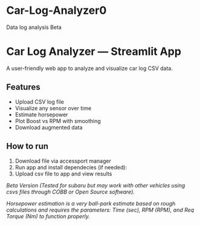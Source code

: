 # Car-Log-Analyzer0
Data log analysis Beta
# Car Log Analyzer — Streamlit App

A user-friendly web app to analyze and visualize car log CSV data.

## Features
- Upload CSV log file
- Visualize any sensor over time
- Estimate horsepower
- Plot Boost vs RPM with smoothing
- Download augmented data

##  How to run
1. Download file via accessport manager
2. Run app and install dependecies (if needed):
3. Upload csv file to app and view results

*Beta Version (Tested for subaru but may work with other vehicles using csvs files through COBB or Open Source software).*

*Horsepower estimation is a very ball-park estimate based on rough calculations and requires the parameters: Time (sec), RPM (RPM), and Req Torque (Nm) to function properly.*
